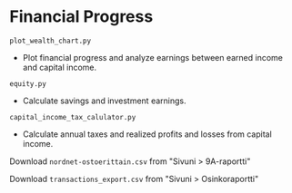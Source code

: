 # Financial Progress

`plot_wealth_chart.py`

* Plot financial progress and analyze earnings between earned income and capital income.

`equity.py`

* Calculate savings and investment earnings.

`capital_income_tax_calulator.py`

* Calculate annual taxes and realized profits and losses from capital income.

Download `nordnet-ostoerittain.csv` from "Sivuni > 9A-raportti"

Download `transactions_export.csv` from "Sivuni > Osinkoraportti"
